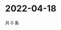 # 2022-04-18

共 0 条

<!-- BEGIN WEIBO -->
<!-- 最后更新时间 Mon Apr 18 2022 20:09:09 GMT+0800 (China Standard Time) -->

<!-- END WEIBO -->
